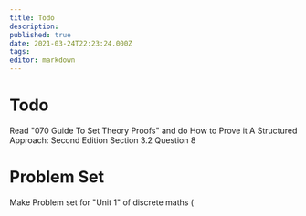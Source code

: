 ```yaml
---
title: Todo
description: 
published: true
date: 2021-03-24T22:23:24.000Z
tags: 
editor: markdown
---
```


# Todo
Read "070 Guide To Set Theory Proofs" and do How to Prove it A Structured Approach: Second Edition Section 3.2 Question 8

# Problem Set
Make Problem set for "Unit 1" of discrete maths (